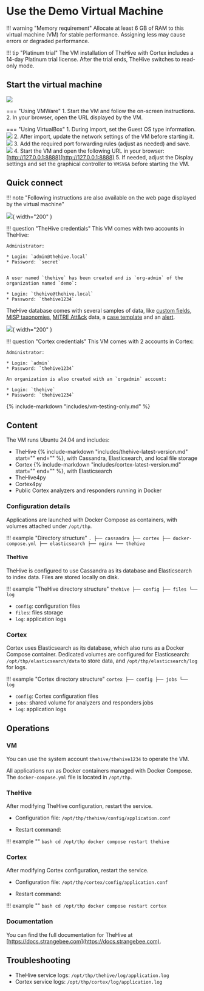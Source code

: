 # Use the Demo Virtual Machine

!!! warning "Memory requirement"
    Allocate at least 6 GB of RAM to this virtual machine (VM) for stable performance. Assigning less may cause errors or degraded performance.

!!! tip "Platinum trial"
    The VM installation of TheHive with Cortex includes a 14-day Platinum trial license. After the trial ends, TheHive switches to read-only mode.

## Start the virtual machine

![](images/vm-start.png)

=== "Using VMWare"
    1. Start the VM and follow the on-screen instructions.
    2. In your browser, open the URL displayed by the VM.

=== "Using VirtualBox"
    1. During import, set the Guest OS type information.
    ![](images/virtualbox-port-forwarding-3.png)
    2. After import, update the network settings of the VM before starting it.
    ![](images/virtualbox-port-forwarding-1.png)
    3. Add the required port forwarding rules (adjust as needed) and save.
    ![](images/virtualbox-port-forwarding-2.png)
    4. Start the VM and open the following URL in your browser: [http://127.0.0.1:8888](http://127.0.0.1:8888)
    5. If needed, adjust the Display settings and set the graphical controller to `VMSVGA` before starting the VM.

## Quick connect

!!! note "Following instructions are also available on the web page displayed by the virtual machine" 

![](images/thehive-logo.png){ width="200" }

!!! question "TheHive credentials"
    This VM comes with two accounts in TheHive:

    Administrator:

    * Login: `admin@thehive.local`
    * Password: `secret`


    A user named `thehive` has been created and is `org-admin` of the organization named `demo`: 

    * Login: `thehive@thehive.local`
    * Password: `thehive1234`

TheHive database comes with several samples of data, like [custom fields](../thehive/administration/custom-fields/about-custom-fields.md), [MISP taxonomies](https://github.com/MISP/misp-taxonomies), [MITRE Att&ck](https://attack.mitre.org/) data, a [case template](../thehive/user-guides/organization/configure-organization/manage-templates/case-templates/about-case-templates.md) and an [alert](../thehive/user-guides/analyst-corner/alerts/about-alerts.md).

![](images/cortex-logo.png){ width="200" }

!!! question "Cortex credentials"
    This VM comes with 2 accounts in Cortex:

    Administrator: 

    * Login: `admin`
    * Password: `thehive1234` 

    An organization is also created with an `orgadmin` account: 

    * Login: `thehive`
    * Password: `thehive1234`

{% include-markdown "includes/vm-testing-only.md" %}

## Content

The VM runs Ubuntu 24.04 and includes:

* TheHive {% include-markdown "includes/thehive-latest-version.md" start="<!--start-fullversion-->" end="<!--end-fullversion-->" %}, with Cassandra, Elasticsearch, and local file storage
* Cortex {% include-markdown "includes/cortex-latest-version.md" start="<!--start-fullversion-->" end="<!--end-fullversion-->" %}, with Elasticsearch
* TheHive4py
* Cortex4py
* Public Cortex analyzers and responders running in Docker

### Configuration details

Applications are launched with Docker Compose as containers, with volumes attached under `/opt/thp`.

!!! example "Directory structure"
    ```
    .
    ├── cassandra
    ├── cortex
    ├── docker-compose.yml
    ├── elasticsearch
    ├── nginx
    └── thehive
    ```

#### TheHive

TheHive is configured to use Cassandra as its database and Elasticsearch to index data. Files are stored locally on disk.

!!! example "TheHive directory structure"
    ```
    thehive
    ├── config
    ├── files
    └── log
    ```

- `config`: configuration files
- `files`: files storage
- `log`: application logs

### Cortex

Cortex uses Elasticsearch as its database, which also runs as a Docker Compose container. Dedicated volumes are configured for Elasticsearch: `/opt/thp/elasticsearch/data` to store data, and `/opt/thp/elasticsearch/log` for logs.

!!! example "Cortex directory structure"
    ```
    cortex
    ├── config
    ├── jobs
    └── log
    ```

- `config`: Cortex configuration files
- `jobs`: shared volume for analyzers and responders jobs
- `log`: application logs

## Operations

### VM

You can use the system account `thehive/thehive1234` to operate the VM.

All applications run as Docker containers managed with Docker Compose. The `docker-compose.yml` file is located in `/opt/thp`.

### TheHive 

After modifying TheHive configuration, restart the service.

* Configuration file: `/opt/thp/thehive/config/application.conf`

* Restart command:
 
!!! example ""
    ```bash
    cd /opt/thp
    docker compose restart thehive
    ```

### Cortex

After modifying Cortex configuration, restart the service.

* Configuration file: `/opt/thp/cortex/config/application.conf`

* Restart command:

!!! example ""
    ```bash
    cd /opt/thp
    docker compose restart cortex
    ```

### Documentation

You can find the full documentation for TheHive at [https://docs.strangebee.com](https://docs.strangebee.com).

## Troubleshooting

* TheHive service logs: `/opt/thp/thehive/log/application.log`
* Cortex service logs: `/opt/thp/cortex/log/application.log`